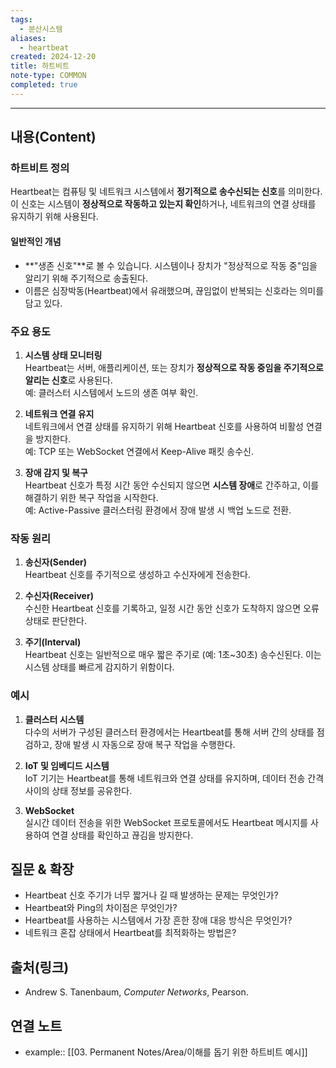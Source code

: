 ```yaml
---
tags:
  - 분산시스템
aliases:
  - heartbeat
created: 2024-12-20
title: 하트비트
note-type: COMMON
completed: true
---
```

---

## 내용(Content)

### 하트비트 정의

Heartbeat는 컴퓨팅 및 네트워크 시스템에서 **정기적으로 송수신되는 신호**를 의미한다. 이 신호는 시스템이 **정상적으로 작동하고 있는지 확인**하거나, 네트워크의 연결 상태를 유지하기 위해 사용된다.

#### 일반적인 개념

- **"생존 신호"**로 볼 수 있습니다. 시스템이나 장치가 "정상적으로 작동 중"임을 알리기 위해 주기적으로 송출된다.
- 이름은 심장박동(Heartbeat)에서 유래했으며, 끊임없이 반복되는 신호라는 의미를 담고 있다.

### 주요 용도

1. **시스템 상태 모니터링**  
    Heartbeat는 서버, 애플리케이션, 또는 장치가 **정상적으로 작동 중임을 주기적으로 알리는 신호**로 사용된다.  
    예: 클러스터 시스템에서 노드의 생존 여부 확인.
    
2. **네트워크 연결 유지**  
    네트워크에서 연결 상태를 유지하기 위해 Heartbeat 신호를 사용하여 비활성 연결을 방지한다.  
    예: TCP 또는 WebSocket 연결에서 Keep-Alive 패킷 송수신.
    
3. **장애 감지 및 복구**  
    Heartbeat 신호가 특정 시간 동안 수신되지 않으면 **시스템 장애**로 간주하고, 이를 해결하기 위한 복구 작업을 시작한다.  
    예: Active-Passive 클러스터링 환경에서 장애 발생 시 백업 노드로 전환.

### 작동 원리

1. **송신자(Sender)**  
    Heartbeat 신호를 주기적으로 생성하고 수신자에게 전송한다.
    
2. **수신자(Receiver)**  
    수신한 Heartbeat 신호를 기록하고, 일정 시간 동안 신호가 도착하지 않으면 오류 상태로 판단한다.
    
3. **주기(Interval)**  
    Heartbeat 신호는 일반적으로 매우 짧은 주기로 (예: 1초~30초) 송수신된다. 이는 시스템 상태를 빠르게 감지하기 위함이다.

### 예시

1. **클러스터 시스템**  
    다수의 서버가 구성된 클러스터 환경에서는 Heartbeat를 통해 서버 간의 상태를 점검하고, 장애 발생 시 자동으로 장애 복구 작업을 수행한다.
    
2. **IoT 및 임베디드 시스템**  
    IoT 기기는 Heartbeat를 통해 네트워크와 연결 상태를 유지하며, 데이터 전송 간격 사이의 상태 정보를 공유한다.
    
3. **WebSocket**  
    실시간 데이터 전송을 위한 WebSocket 프로토콜에서도 Heartbeat 메시지를 사용하여 연결 상태를 확인하고 끊김을 방지한다.



## 질문 & 확장

- Heartbeat 신호 주기가 너무 짧거나 길 때 발생하는 문제는 무엇인가?
- Heartbeat와 Ping의 차이점은 무엇인가?
- Heartbeat를 사용하는 시스템에서 가장 흔한 장애 대응 방식은 무엇인가?
- 네트워크 혼잡 상태에서 Heartbeat를 최적화하는 방법은?

## 출처(링크)

- Andrew S. Tanenbaum, _Computer Networks_, Pearson.


## 연결 노트

- example:: [[03. Permanent Notes/Area/이해를 돕기 위한 하트비트 예시]]







